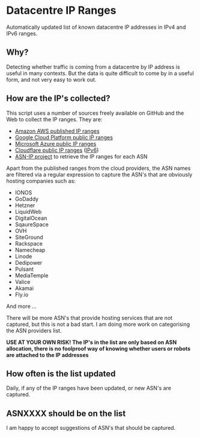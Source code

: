 # Datacentre IP Ranges
Automatically updated list of known datacentre IP addresses in IPv4 and IPv6 ranges.

## Why?
Detecting whether traffic is coming from a datacentre by IP address is useful in many contexts. But the data is quite difficult to come by in a useful form, and not very easy to work out.

## How are the IP's collected?
This script uses a number of sources freely available on GitHub and the Web to collect the IP ranges. They are:

- [Amazon AWS published IP ranges](https://ip-ranges.amazonaws.com/ip-ranges.json)
- [Google Cloud Platform public IP ranges](https://www.gstatic.com/ipranges/cloud.json)
- [Microsoft Azure public IP ranges](https://www.microsoft.com/en-my/download/details.aspx?id=56519)
- [Cloudflare public IP ranges](https://www.cloudflare.com/ips-v4/) ([IPv6](https://www.cloudflare.com/ips-v6/))
- [ASN-IP project](https://github.com/ipverse/asn-ip) to retrieve the IP ranges for each ASN

Apart from the published ranges from the cloud providers, the ASN names are filtered via a regular expression to capture the ASN's that are obviously hosting companies such as:

- IONOS
- GoDaddy
- Hetzner
- LiquidWeb
- DigitalOcean
- SqaureSpace
- OVH
- SiteGround
- Rackspace
- Namecheap
- Linode
- Dedipower
- Pulsant
- MediaTemple
- Valice
- Akamai
- Fly.io

And more ...

There will be more ASN's that provide hosting services that are not captured, but this is not a bad start. I am doing more work on categorising the ASN providers list.

**USE AT YOUR OWN RISK! The IP's in the list are only based on ASN allocation, there is no foolproof way of knowing whether users or robots are attached to the IP addresses**

## How often is the list updated
Daily, if any of the IP ranges have been updated, or new ASN's are captured.

## ASNXXXX should be on the list
I am happy to accept suggestions of ASN's that should be captured.